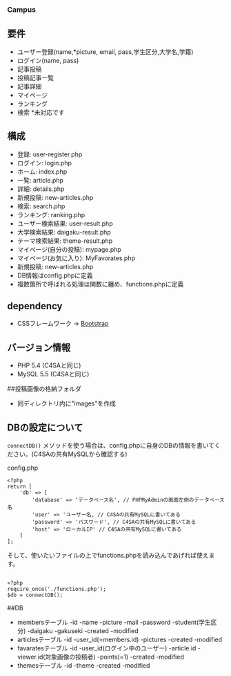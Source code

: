 ### Campus

## 要件
- ユーザー登録(name,*picture, email, pass,学生区分,大学名,学籍)
- ログイン(name, pass)
- 記事投稿
- 投稿記事一覧
- 記事詳細
- マイページ
- ランキング
- 検索
*未対応です

## 構成

- 登録: user-register.php  
- ログイン: login.php
- ホーム: index.php
- 一覧: article.php
- 詳細: details.php
- 新規投稿: new-articles.php
- 検索: search.php  
- ランキング: ranking.php  
- ユーザー検索結果: user-result.php
- 大学検索結果: daigaku-result.php
- テーマ検索結果: theme-result.php
- マイページ(自分の投稿): mypage.php
- マイページ(お気に入り): MyFavorates.php
- 新規投稿: new-articles.php
- DB情報はconfig.phpに定義
- 複数箇所で呼ばれる処理は関数に纏め、functions.phpに定義

## dependency
- CSSフレームワーク -> [Bootstrap](http://getbootstrap.com/)

## バージョン情報
- PHP 5.4 (C4SAと同じ)
- MySQL 5.5 (C4SAと同じ)

##投稿画像の格納フォルダ
- 同ディレクトリ内に"images"を作成

## DBの設定について
```connectDB()``` メソッドを使う場合は、config.phpに自身のDBの情報を書いてください。(C4SAの共有MySQLから確認する)

config.php

```
<?php
return [
    'db' => [
        'database' => ‘データベース名', // PHPMyAdminの画面左側のデータベース名
        'user' => 'ユーザー名, // C4SAの共有MySQLに書いてある
        'password' => 'パスワード', // C4SAの共有MySQLに書いてある
        'host' => 'ローカルIP' // C4SAの共有MySQLに書いてある
    ]
];
```

そして、使いたいファイルの上でfunctions.phpを読み込んであげれば使えます。

```

<?php
require_once('./functions.php');
$db = connectDB();

```

##DB
- membersテーブル
    -id
    -name
    -picture
    -mail
    -password
    -student(学生区分)
    -daigaku
    -gakuseki
    -created
    -modified
- articlesテーブル
    -id
    -user_id(=members.id)
    -pictures
    -created
    -modified
- favaratesテーブル
    -id
    -user_id(ログイン中のユーザー)
    -article.id
    -viewer.id(対象画像の投稿者)
    -points(=1)
    -created
    -modified
- themesテーブル
    -id
    -theme
    -created
    -modified
